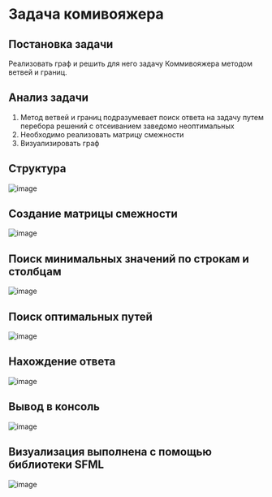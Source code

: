 # Задача комивояжера
## Постановка задачи
Реализовать граф и решить для него задачу Коммивояжера методом ветвей и границ.
## Анализ задачи
1. Метод ветвей и границ подразумевает поиск ответа на задачу путем перебора решений с отсеиванием заведомо неоптимальных
2. Необходимо реализовать матрицу смежности
3. Визуализировать граф
## Структура
![image](https://github.com/NickitaZhelnin/Tvorcheskaya-Rabota/assets/130294527/01162c06-055d-44ae-8345-7ffc4f11eb3c)
## Создание матрицы смежности
![image](https://github.com/NickitaZhelnin/Tvorcheskaya-Rabota/assets/130294527/eb352d83-a26c-42c2-990b-ba5894fe0687)
## Поиск минимальных значений по строкам и столбцам
![image](https://github.com/NickitaZhelnin/Tvorcheskaya-Rabota/assets/130294527/9118ddea-7cf5-4c74-8fab-ff938d8496bb)
## Поиск оптимальных путей
![image](https://github.com/NickitaZhelnin/Tvorcheskaya-Rabota/assets/130294527/c4c942af-0b18-4058-afb1-92368e126889)
## Нахождение ответа
![image](https://github.com/NickitaZhelnin/Tvorcheskaya-Rabota/assets/130294527/a828f22c-37e5-40a4-90c1-cf4fe4da104e)
## Вывод в консоль
![image](https://github.com/NickitaZhelnin/Tvorcheskaya-Rabota/assets/130294527/475252b0-ee83-461a-a127-89a86e1334ad)
## Визуализация выполнена с помощью библиотеки SFML
![image](https://github.com/NickitaZhelnin/Tvorcheskaya-Rabota/assets/130294527/9d3c68ee-2d99-4e7f-a37b-e0c528aebeec)
